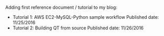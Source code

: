 Adding first reference document / tutorial to my blog:

* Tutorial 1: AWS EC2-MySQL-Python sample workflow Published date: 11/25/2016
* Tutorial 2: Building QT from source Published date: 11/26/2016 
